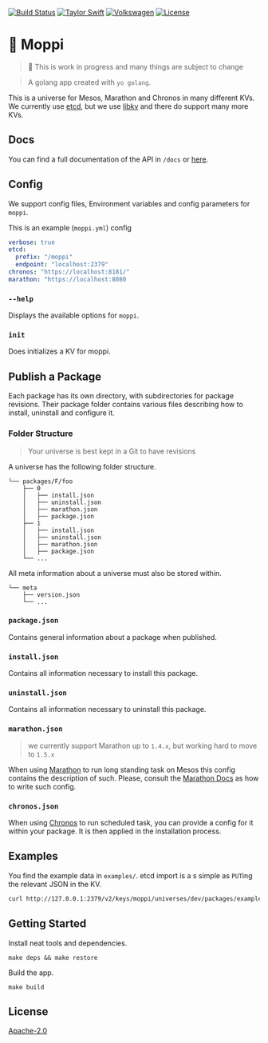 [![Build Status](https://travis-ci.org/axelspringer/moppi.svg?branch=master)](https://travis-ci.org/axelspringer/moppi)
[![Taylor Swift](https://img.shields.io/badge/secured%20by-taylor%20swift-brightgreen.svg)](https://twitter.com/SwiftOnSecurity)
[![Volkswagen](https://auchenberg.github.io/volkswagen/volkswargen_ci.svg?v=1)](https://github.com/auchenberg/volkswagen)
[![License](https://img.shields.io/badge/License-Apache%202.0-blue.svg)](https://opensource.org/licenses/Apache-2.0)

# :dizzy: Moppi

> :construction_worker: This is work in progress and many things are subject to change

> A golang app created with `yo golang`.

This is a universe for Mesos, Marathon and Chronos in many different KVs. We currently use [etcd](https://coreos.com/etcd/), but we use [libkv](https://github.com/docker/libkv) and there do support many more KVs.

## Docs

You can find a full documentation of the API in `/docs` or [here](https://axelspringer.github.io/moppi/).

## Config

We support config files, Environment variables and config parameters for `moppi`.

This is an example (`moppi.yml`) config

```yaml
verbose: true
etcd:
  prefix: "/moppi"
  endpoint: "localhost:2379"
chronos: "https://localhost:8181/"
marathon: "https://localhost:8080
```

### `--help` 

Displays the available options for `moppi`.

### `init`

Does initializes a KV for moppi.

## Publish a Package

Each package has its own directory, with subdirectories for package revisions. Their package folder contains various files describing how to install, uninstall and configure it.

### Folder Structure

> Your universe is best kept in a Git to have revisions

A universe has the following folder structure.

```
└── packages/F/foo
    ├── 0
    │   ├── install.json
    │   ├── uninstall.json
    │   ├── marathon.json
    │   ├── package.json
    ├── 1
    │   ├── install.json
    │   ├── uninstall.json
    │   ├── marathon.json
    │   ├── package.json
    └── ...
```

All meta information about a universe must also be stored within.

```
└── meta
    ├── version.json
    └── ...
```

### `package.json`

Contains general information about a package when published.

### `install.json`

Contains all information necessary to install this package.

### `uninstall.json`

Contains all information necessary to uninstall this package.

### `marathon.json`

> we currently support Marathon up to `1.4.x`, but working hard to move to `1.5.x`

When using [Marathon](https://mesosphere.github.io) to run long standing task on Mesos this config contains the description of such. Please, consult the [Marathon Docs](https://mesosphere.github.io/marathon/docs) as how to write such config.

### `chronos.json`

When using [Chronos](https://github.com/mesos/chronos) to run scheduled task, you can provide a config for it within your package. It is then applied in the installation process.


## Examples

You find the example data in `examples/`. etcd import is a s simple as `PUT`ing the relevant JSON in the KV.

```bash
curl http://127.0.0.1:2379/v2/keys/moppi/universes/dev/packages/example/1/uninstall -XPUT -d value="$(cat marathon.json)"
```

## Getting Started

Install neat tools and dependencies.

```
make deps && make restore
```

Build the app.

```
make build
```


## License
[Apache-2.0](/LICENSE)
